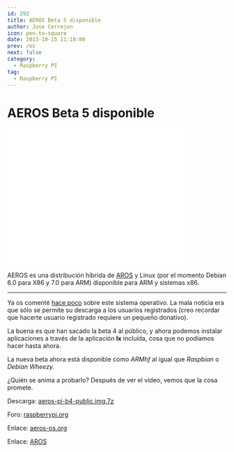 ```yaml
---
id: 292
title: AEROS Beta 5 disponible
author: Jose Cerrejon
icon: pen-to-square
date: 2013-10-15 11:10:00
prev: /es
next: false
category:
  - Raspberry PI
tag:
  - Raspberry PI
---
```


# AEROS Beta 5 disponible

<iframe width="420" height="315" src="//www.youtube.com/embed/nmUxs-fjQ8k" frameborder="0" allowfullscreen></iframe>

AEROS es una distribución híbrida de [AROS](http://www.aros.org) y Linux (por el momento Debian 6.0 para X86 y 7.0 para ARM) disponible para ARM y sistemas x86.

- - -
Ya os comenté [hace poco](/post.php?id=202) sobre este sistema operativo. La mala noticia era que sólo se permite su descarga a los usuarios registrados (creo recordar que hacerte usuario registrado requiere un pequeño donativo).

La buena es que han sacado la beta 4 al público, y ahora podemos instalar aplicaciones a través de la aplicación **lx** incluída, cosa que no podíamos hacer hasta ahora.

La nueva beta ahora está disponible como *ARMhf* al igual que *Raspbian* o *Debian Wheezy.*

¿Quién se anima a probarlo? Después de ver el vídeo, vemos que la cosa promete.

Descarga: [aeros-pi-b4-public.img.7z](http://www.aeros-os.org/aeros-pi-b4-public.img.7z)

Foro: [raspberrypi.org](http://www.raspberrypi.org/phpBB3/viewtopic.php?p=434031&sid=948256877de5ea9affef5bb246b103fd#p434031)

Enlace: [aeros-os.org](http://www.aeros-os.org)

Enlace: [AROS](http://aros.sourceforge.net)
